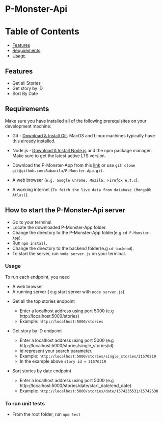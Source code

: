 # P-Monster-Api

# Table of Contents

-   [Features](#features)
-   [Requirements](#requirements)
-   [Usage](#usage)

## Features

-   Get all Stories
-   Get story by ID
-   Sort By Date

## Requirements

Make sure you have installed all of the following prerequisites on your development machine:

-   Git - [Download & Install Git](https://git-scm.com/downloads). MacOS and Linux machines typically have this already installed.

-   Node.js - [Download & Install Node.js](https://nodejs.org/en/download/) and the npm package manager. Make sure to get the latest active LTS version.

-   Download the P-Monster-App from this [link](https://github.com/Babanila/P-Monster-App) or use `git clone git@github.com:Babanila/P-Monster-App.git`.

-   A web browser (`e.g. Google Chrome, Mozila, Firefox e.t.c`).

-   A working internet (`To fetch the live data from database (MongoDb Atlas)`).

## How to start the P-Monster-Api server

-   Go to your terminal.
-   Locate the downloaded P-Monster-App folder.
-   Change the directory to the P-Monster-App folder(e.g `cd P-Monster-App`).
-   Run `npm install`.
-   Change the directory to the backend folder(e.g `cd backend`).
-   To start the server, run `node server.js` on your terminal.

### Usage

To run each endpoint, you need

-   A web browser
-   A running server ( e.g start server with `node server.js`).

*   Get all the top stories endpoint

    -   Enter a localhost address using port 5000 (e.g http://localhost:5000/stories)
    -   Example: `http://localhost:5000/stories`

*   Get story by ID endpoint

    -   Enter a localhost address using port 5000 (e.g http://localhost:5000/stories/single_stories/id)
    -   id represent your search parameter.
    -   Example: `http://localhost:5000/stories/single_stories/21570219`
    -   In the example above `story id = 21570219`

*   Sort stories by date endpoint

    -   Enter a localhost address using port 5000 (e.g http://localhost:5000/stories/date/start_date/end_date)
    -   Example: `http://localhost:5000/stories/date/1574235531/15742630`

### To run unit tests

-   From the root folder, run `npm test`
